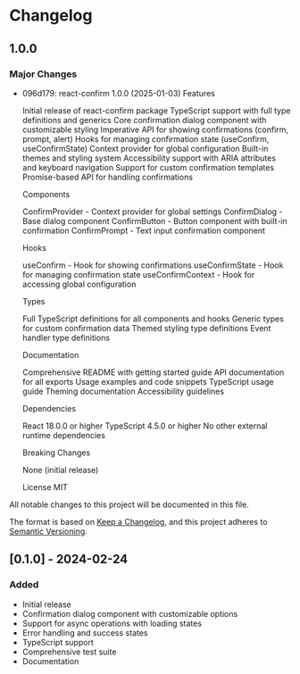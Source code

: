 # Changelog

## 1.0.0

### Major Changes

- 096d179: react-confirm
  1.0.0 (2025-01-03)
  Features

  Initial release of react-confirm package
  TypeScript support with full type definitions and generics
  Core confirmation dialog component with customizable styling
  Imperative API for showing confirmations (confirm, prompt, alert)
  Hooks for managing confirmation state (useConfirm, useConfirmState)
  Context provider for global configuration
  Built-in themes and styling system
  Accessibility support with ARIA attributes and keyboard navigation
  Support for custom confirmation templates
  Promise-based API for handling confirmations

  Components

  ConfirmProvider - Context provider for global settings
  ConfirmDialog - Base dialog component
  ConfirmButton - Button component with built-in confirmation
  ConfirmPrompt - Text input confirmation component

  Hooks

  useConfirm - Hook for showing confirmations
  useConfirmState - Hook for managing confirmation state
  useConfirmContext - Hook for accessing global configuration

  Types

  Full TypeScript definitions for all components and hooks
  Generic types for custom confirmation data
  Themed styling type definitions
  Event handler type definitions

  Documentation

  Comprehensive README with getting started guide
  API documentation for all exports
  Usage examples and code snippets
  TypeScript usage guide
  Theming documentation
  Accessibility guidelines

  Dependencies

  React 18.0.0 or higher
  TypeScript 4.5.0 or higher
  No other external runtime dependencies

  Breaking Changes

  None (initial release)

  License
  MIT

All notable changes to this project will be documented in this file.

The format is based on [Keep a Changelog](https://keepachangelog.com/en/1.0.0/),
and this project adheres to [Semantic Versioning](https://semver.org/spec/v2.0.0.html).

## [0.1.0] - 2024-02-24

### Added

- Initial release
- Confirmation dialog component with customizable options
- Support for async operations with loading states
- Error handling and success states
- TypeScript support
- Comprehensive test suite
- Documentation
